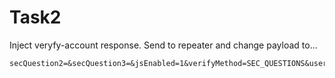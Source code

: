 # Task2

Inject veryfy-account response. Send to repeater and change payload to...

```
secQuestion2=&secQuestion3=&jsEnabled=1&verifyMethod=SEC_QUESTIONS&userId=yourid
```
